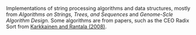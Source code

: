 Implementations of string processing algorithms and data structures, mostly from *Algorithms on Strings, Trees, and Sequences* and *Genome-Scle Algorithm Design*.
Some algorithms are from papers, such as the CEO Radix Sort from [Karkkainen and Rantala (2008)](https://doi.org/10.1007/978-3-540-89097-3_3).
